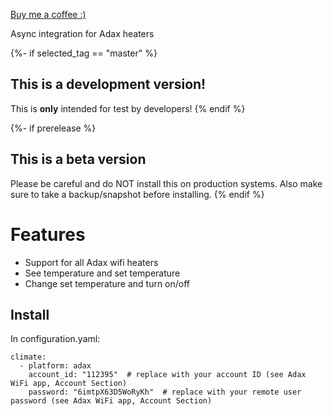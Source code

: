 [Buy me a coffee :)](http://paypal.me/dahoiv)

Async integration for Adax heaters

{%- if selected_tag == "master" %}
## This is a development version!
This is **only** intended for test by developers!
{% endif %}

{%- if prerelease %}
## This is a beta version
Please be careful and do NOT install this on production systems. Also make sure to take a backup/snapshot before installing.
{% endif %}

# Features
- Support for all Adax wifi heaters
- See temperature and set temperature
- Change set temperature and turn on/off



## Install
In configuration.yaml:

```
climate:
  - platform: adax
    account_id: "112395"  # replace with your account ID (see Adax WiFi app, Account Section)
    password: "6imtpX63D5WoRyKh"  # replace with your remote user password (see Adax WiFi app, Account Section)
```
